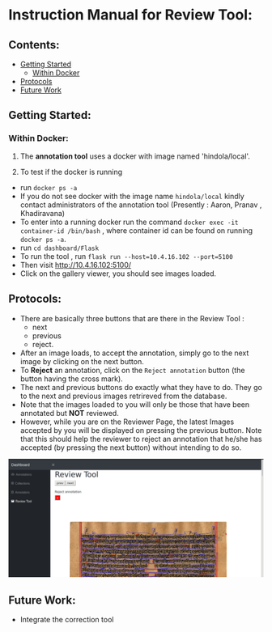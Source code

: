 # Instruction Manual for Review Tool:

## Contents:
- [Getting Started](#Getting-Started)
    - [Within Docker](within-docker)
- [Protocols](#Protocols)
- [Future Work](#Future-Work)
## Getting Started:

### Within Docker:

1. The **annotation tool** uses a docker with image named 'hindola/local'.

2. To test if the docker is running 
- run `docker ps -a`
- If you do not see docker with the image name `hindola/local` kindly contact administrators of the annotation tool (Presently : Aaron, Pranav , Khadiravana)
- To enter into a running docker run the command `docker exec -it container-id /bin/bash` , where container id can be found on running `docker ps -a`.
- run `cd dashboard/Flask`
- To run the tool , run `flask run --host=10.4.16.102 --port=5100`
- Then visit http://10.4.16.102:5100/
- Click on the gallery viewer, you should see images loaded.

## Protocols:

- There are basically three buttons that are there in the Review Tool  :
    - next
    - previous
    - reject.
- After an image loads, to accept the annotation, simply go to the next image by clicking on  the next button.
- To **Reject** an annotation, click on the `Reject annotation` button (the button having the cross mark).
- The next and previous buttons do exactly what they have to do. They go to the next and previous images retrireved from the database.
- Note that the images loaded to you will only be those that have been annotated but **NOT** reviewed.
- However, while you are on the Reviewer Page, the latest Images accepted by you will  be displayed on pressing the previous button. Note that this should help the reviewer to reject an annotation that he/she has accepted (by pressing the next button) without intending to do so.

![Paper Results](./images/reviewTool.jpeg)
## Future Work:

- Integrate the correction tool
